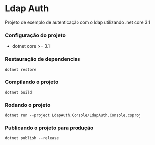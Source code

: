 # Ldap Auth
Projeto de exemplo de autenticação com o ldap utilizando .net core 3.1

### Configuração do projeto
- dotnet core >= 3.1

### Restauração de dependencias
```
dotnet restore
```

### Compilando o projeto
```
dotnet build
```
### Rodando o projeto
```
dotnet run --project LdapAuth.Console/LdapAuth.Console.csproj
```

### Publicando o projeto para produção
```
dotnet publish --release
```